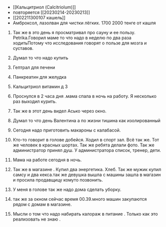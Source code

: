 - [[Кальцитриол (Calcitriolum)]]
- повторяется [[20230214-20230213]]
- [[202211300107 кашель]]
- Амброксол, лазолван для чистки лёгких. 1700 2000 тенге от кашля 
 1. Так же в это день я просматривал про сауну и ее пользу. Petrika.Говорил маме то что надо в неделю по два раза ходитьПотому что исследования говорят о пользе для мозга и суставов.
1. Думал то что надо купить 
2. Гептрал для печени
3. Панкреатин для желудка 
4. Кальцитриол витамин д 3
5. Проснулся в 2 часа дня .мама спала в ночь на работу. Я несколько раз выходил курить.
6. Так же в этот день видел Асько через окно.
7. Думал то что день Валентина а по жизни тишина как изолированный 

1. Сегодня надо приготовить макароны с калабасой. 
2. Кто-то говорит в голове добейся. Ходил в спорт зал. Всё так же. Тот же человек в красных шортах. Так же ребята делали фото. Так же администратор принял душ. У администратора список, тренер, дети.
3. Мама на работе сегодня в ночь. 
4. Так же в магазине . Купил два энергетика. Хлеб. Так же мужик купил самсу и два кекса.так же девушка вышла с машины зашла в магазин и просила продавщицу комуто позвонить.
5. У меня в голове так же надо дома сделать уборку.
6. так же за окном сейчас время 00.39.много машин закупаются рядом с домам в магазине.
7. Мысли о том что надо набирать калораж в питание . Только как это реализовать не знаю .
